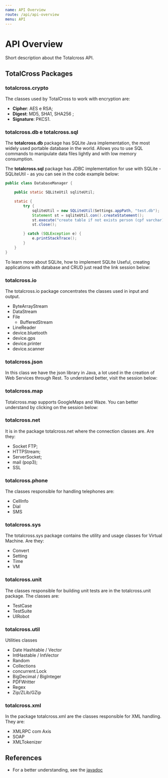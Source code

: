 ```yaml
---
name: API Overview
route: /api/api-overview
menu: API
---
```


# API Overview

Short description about the Totalcross API.

## **TotalCross Packages**

### totalcross.crypto

The classes used by TotalCross to work with encryption are:

- **Cipher**: AES e RSA;
- **Digest**: MD5, SHA1, SHA256 ;
- **Signature**: PKCS1.

### totalcross.db e totalcross.sql

The **totalcross.db** package has SQLite Java implementation, the most widely used portable database in the world. Allows you to use SQL commands to manipulate data files lightly and with low memory consumption.

The **totalcross.sql** package has JDBC implementation for use with SQLite - SQLiteUtil - as you can see in the code example below:

```java
public class DatabaseManager {

	public static SQLiteUtil sqliteUtil;

	static {
		try {
			sqliteUtil = new SQLiteUtil(Settings.appPath, "test.db");
			Statement st = sqliteUtil.con().createStatement();
			st.execute("create table if not exists person (cpf varchar)");
			st.close();

		} catch (SQLException e) {
			e.printStackTrace();
		}
	}
}
```

To learn more about SQLite, how to implement SQLite Useful, creating applications with database and CRUD just read the link session below:

<!-- {% page-ref page="../developers-area/how-to-store-data-sqlite.md" %} -->

### totalcross.io

The totalcross.io package concentrates the classes used in input and output.

- ByteArrayStream
- DataStream
- File
  - BufferedStream
- LineReader
- device.bluetooth
- device.gps
- device.printer
- device.scanner

### totalcross.json

In this class we have the json library in Java, a lot used in the creation of Web Services through Rest. To understand better, visit the session below:

<!-- {% page-ref page="json.md" %} -->

### totalcross.map

Totalcross.map supports GoogleMaps and Waze. You can better understand by clicking on the session below:

<!-- {% page-ref page="maps/" %} -->

### totalcross.net

It is in the package totalcross.net where the connection classes are. Are they:

- Socket FTP;
- HTTPStream;
- ServerSocket;
- mail \(pop3\);
- SSL

### totalcross.phone

The classes responsible for handling telephones are:

- CellInfo
- Dial
- SMS

### totalcross.sys

The totalcross.sys package contains the utility and usage classes for Virtual Machine. Are they:

- Convert
- Setting
- Time
- VM

### totalcross.unit

The classes responsible for building unit tests are in the totalcross.unit package. The classes are:

- TestCase
- TestSuite
- UIRobot

### totalcross.util

Utilities classes

- Date Hashtable / Vector
- IntHastable / IntVector
- Random
- Collections
- concurrent.Lock
- BigDecimal / BigInteger
- PDFWritter
- Regex
- Zip/ZLib/GZip

### totalcross.xml

In the package totalcross.xml are the classes responsible for XML handling. They are:

- XMLRPC com Axis
- SOAP
- XMLTokenizer

## References

- For a better understanding, see the [javadoc](http://rs.totalcross.com/doc/index.html)
